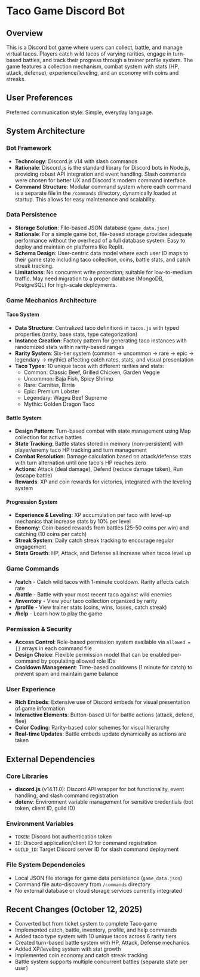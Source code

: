 # Taco Game Discord Bot

## Overview

This is a Discord bot game where users can collect, battle, and manage virtual tacos. Players catch wild tacos of varying rarities, engage in turn-based battles, and track their progress through a trainer profile system. The game features a collection mechanism, combat system with stats (HP, attack, defense), experience/leveling, and an economy with coins and streaks.

## User Preferences

Preferred communication style: Simple, everyday language.

## System Architecture

### Bot Framework
- **Technology**: Discord.js v14 with slash commands
- **Rationale**: Discord.js is the standard library for Discord bots in Node.js, providing robust API integration and event handling. Slash commands were chosen for better UX and Discord's modern command interface.
- **Command Structure**: Modular command system where each command is a separate file in the `/commands` directory, dynamically loaded at startup. This allows for easy maintenance and scalability.

### Data Persistence
- **Storage Solution**: File-based JSON database (`game_data.json`)
- **Rationale**: For a simple game bot, file-based storage provides adequate performance without the overhead of a full database system. Easy to deploy and maintain on platforms like Replit.
- **Schema Design**: User-centric data model where each user ID maps to their game state including taco collection, coins, battle stats, and catch streak tracking.
- **Limitations**: No concurrent write protection; suitable for low-to-medium traffic. May need migration to a proper database (MongoDB, PostgreSQL) for high-scale deployments.

### Game Mechanics Architecture

#### Taco System
- **Data Structure**: Centralized taco definitions in `tacos.js` with typed properties (rarity, base stats, type categorization)
- **Instance Creation**: Factory pattern for generating taco instances with randomized stats within rarity-based ranges
- **Rarity System**: Six-tier system (common → uncommon → rare → epic → legendary → mythic) affecting catch rates, stats, and visual presentation
- **Taco Types**: 10 unique tacos with different rarities and stats:
  - Common: Classic Beef, Grilled Chicken, Garden Veggie
  - Uncommon: Baja Fish, Spicy Shrimp
  - Rare: Carnitas, Birria
  - Epic: Premium Lobster
  - Legendary: Wagyu Beef Supreme
  - Mythic: Golden Dragon Taco

#### Battle System
- **Design Pattern**: Turn-based combat with state management using Map collection for active battles
- **State Tracking**: Battle states stored in memory (non-persistent) with player/enemy taco HP tracking and turn management
- **Combat Resolution**: Damage calculation based on attack/defense stats with turn alternation until one taco's HP reaches zero
- **Actions**: Attack (deal damage), Defend (reduce damage taken), Run (escape battle)
- **Rewards**: XP and coin rewards for victories, integrated with the leveling system

#### Progression System
- **Experience & Leveling**: XP accumulation per taco with level-up mechanics that increase stats by 10% per level
- **Economy**: Coin-based rewards from battles (25-50 coins per win) and catching (10 coins per catch)
- **Streak System**: Daily catch streak tracking to encourage regular engagement
- **Stats Growth**: HP, Attack, and Defense all increase when tacos level up

### Game Commands
- **/catch** - Catch wild tacos with 1-minute cooldown. Rarity affects catch rate
- **/battle** - Battle with your most recent taco against wild enemies
- **/inventory** - View your taco collection organized by rarity
- **/profile** - View trainer stats (coins, wins, losses, catch streak)
- **/help** - Learn how to play the game

### Permission & Security
- **Access Control**: Role-based permission system available via `allowed = []` arrays in each command file
- **Design Choice**: Flexible permission model that can be enabled per-command by populating allowed role IDs
- **Cooldown Management**: Time-based cooldowns (1 minute for catch) to prevent spam and maintain game balance

### User Experience
- **Rich Embeds**: Extensive use of Discord embeds for visual presentation of game information
- **Interactive Elements**: Button-based UI for battle actions (attack, defend, flee)
- **Color Coding**: Rarity-based color schemes for visual hierarchy
- **Real-time Updates**: Battle embeds update dynamically as actions are taken

## External Dependencies

### Core Libraries
- **discord.js** (v14.11.0): Discord API wrapper for bot functionality, event handling, and slash command registration
- **dotenv**: Environment variable management for sensitive credentials (bot token, client ID, guild ID)

### Environment Variables
- `TOKEN`: Discord bot authentication token
- `ID`: Discord application/client ID for command registration
- `GUILD_ID`: Target Discord server ID for slash command deployment

### File System Dependencies
- Local JSON file storage for game data persistence (`game_data.json`)
- Command file auto-discovery from `/commands` directory
- No external database or cloud storage services currently integrated

## Recent Changes (October 12, 2025)
- Converted bot from ticket system to complete Taco game
- Implemented catch, battle, inventory, profile, and help commands
- Added taco type system with 10 unique tacos across 6 rarity tiers
- Created turn-based battle system with HP, Attack, Defense mechanics
- Added XP/leveling system with stat growth
- Implemented coin economy and catch streak tracking
- Battle system supports multiple concurrent battles (separate state per user)
